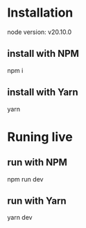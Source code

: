 # Installation

node version: v20.10.0

## install with NPM

npm i

## install with Yarn

yarn

# Runing live

## run with NPM

npm run dev

## run with Yarn

yarn dev
